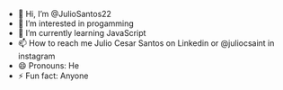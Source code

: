 - 👋 Hi, I’m @JulioSantos22
- 👀 I’m interested in progamming
- 🌱 I’m currently learning JavaScript
- 📫 How to reach me Julio Cesar Santos on Linkedin or @juliocsaint in instagram
- 😄 Pronouns: He
- ⚡ Fun fact: Anyone

<!---
JulioSantos22/JulioSantos22 is a ✨ special ✨ repository because its `README.md` (this file) appears on your GitHub profile.
You can click the Preview link to take a look at your changes.
--->
